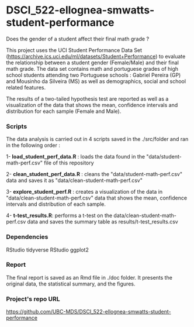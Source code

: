 # DSCI_522-ellognea-smwatts-student-performance

Does the gender of a student affect their final math grade ?

This project uses the UCI Student Performance Data Set (https://archive.ics.uci.edu/ml/datasets/Student+Performance) to evaluate the relationship between a student gender (Female/Male) and their final math grade. 
The data set contains math and portuguese grades of high school students attending two Portuguese schools : Gabriel Pereira (GP) and Mousinho da Silveira (MS) as well as demographics, social and school related features. 

The results of a two-tailed hypothesis test are reported as well as a visualization of the data that shows the mean, confidence intervals and distribution for each sample (Female and Male).

### Scripts

The data analysis is carried out in 4 scripts saved in the ./src/folder and ran in the following order :

1- **load_student_perf_data.R** : loads the data found in the "data/student-math-perf.csv" file of this repository

2- **clean_student_perf_data.R** : cleans the "data/student-math-perf.csv" data and saves it as "data/clean-student-math-perf.csv"

3- **explore_student_perf.R** :  creates a visualization of the data in "data/clean-student-math-perf.csv" data that shows the mean, confidence intervals and distribution of each sample.

4- **t-test_results.R**: performs a t-test on the data/clean-student-math-perf.csv data and saves the summary table as results/t-test_results.csv

### Dependencies

RStudio tidyverse 
RStudio ggplot2

### Report

The final report is saved as an Rmd file in ./doc folder. It presents the original data, the statistical summary, and the figures.


### Project's repo URL 

https://github.com/UBC-MDS/DSCI_522-ellognea-smwatts-student-performance

